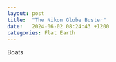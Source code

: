 ```yaml
---
layout: post
title:  "The Nikon Globe Buster"
date:   2024-06-02 08:24:43 +1200
categories: Flat Earth
---
```

Boats